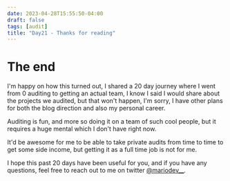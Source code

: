 ```yaml
---
date: 2023-04-28T15:55:50-04:00
draft: false
tags: [audit]
title: "Day21 - Thanks for reading"
---
```


<!-- Wow, what a week, I've been working on the EigenLayer audit with my team for the last 5 days, and I'm super happy with the results, I've learned a lot.

# The auditing process

It was all coordinated via discord and we had some voice chat meetings to discuss current findings and how to further proceed, plus we used channels like `#eigenlayer-resources`, `#eigenlayer-leads`, `#eigenlayer-confirm`. `#eigenlayer-findings` to post our findings and discuss them.

- **#eigenlayer-resources**: Where we posted all the resources we used to audit the project, like the contracts, the docs, the code, etc.

- **#eigenlayer-leads**: Where we posted the potential findings we had, this also served as a discussion channel sometimes.

- **#eigenlayer-confirm**: This was also a channel for potential vulns but when the person who found it wasnt so it needed further confirmation.

- **#eigenlayer-findings**: Where we posted the confirmed findings, this was the channel we used to post the findings that we were sure were bugs or vulnerabilities and had a POC to prove it.

Now that I see it, we could have used a better naming convention for the channels, but it worked out fine, *confirm* and *leads* ended up serving a similar purpose.

We also had a `main` channel where we talked about anything, also to plan out meetings and stuff.

# More comming soon...

As this will be a long post, I will be updating it lil by lil, so stay tuned for more updates. -->

# The end

I'm happy on how this turned out, I shared a 20 day journey where I went from 0 auditing to getting an actual team, I know I said I would share about the projects we audited, but that won't happen, I'm sorry, I have other plans for both the blog direction and also my personal career.

Auditing is fun, and more so doing it on a team of such cool people, but it requires a huge mental which I don't have right now.

It'd be awesome for me to be able to take private audits from time to time to get some side income, but getting it as a full time job is not for me.

I hope this past 20 days have been useful for you, and if you have any questions, feel free to reach out to me on twitter [@mariodev__](https://twitter.com/mariodev__).